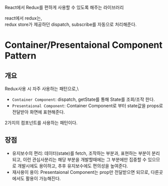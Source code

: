 React에서 Redux를 편하게 사용할 수 있도록 해주는 라이브러리

react에서 redux는,\
redux store가 제공하던 dispatch, subscribe를 자동으로 처리해준다.

# Container/Presentaional Component Pattern

## 개요

Redux사용 시 자주 사용하는 패턴으로,\

- `Container Component`: dispatch, getState를 통해 State를 조회/조작 한다.
- `Presentaional Component`: Container Component로 부터 state값을 props로 전달받아 화면에 표현해준다.

2가지의 컴포넌트를 사용하는 패턴이다.

## 장점

- 유지보수의 편리: 데이터(state)를 fetch, 조작하는 부분과, 표현하는 부분이 분리되고, 이런 관심사분리는 해당 부분을 개발할때에는 그 부분에만 집중할 수 있으므로 개발시에도 용이하고, 추후 유지보수에도 편의성을 높여준다.
- 재사용이 용이: Presentaional Component는 prop만 전달받으면 되므로, 다른곳에서도 활용이 가능해진다.
